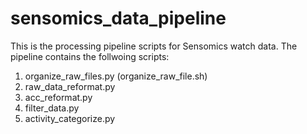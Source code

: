 # sensomics_data_pipeline
This is the processing pipeline scripts for Sensomics watch data. The pipeline contains the follwoing scripts:
1. organize_raw_files.py (organize_raw_file.sh)
2. raw_data_reformat.py
3. acc_reformat.py
4. filter_data.py
5. activity_categorize.py
